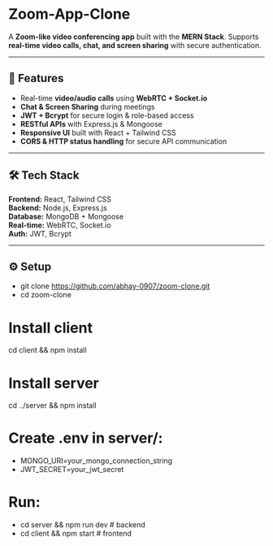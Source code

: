 # Zoom-App-Clone

A **Zoom-like video conferencing app** built with the **MERN Stack**. Supports **real-time video calls, chat, and screen sharing** with secure authentication.

---

## 🚀 Features
- Real-time **video/audio calls** using **WebRTC + Socket.io**  
- **Chat & Screen Sharing** during meetings  
- **JWT + Bcrypt** for secure login & role-based access  
- **RESTful APIs** with Express.js & Mongoose  
- **Responsive UI** built with React + Tailwind CSS  
- **CORS & HTTP status handling** for secure API communication  

---

## 🛠️ Tech Stack
**Frontend:** React, Tailwind CSS  
**Backend:** Node.js, Express.js  
**Database:** MongoDB + Mongoose  
**Real-time:** WebRTC, Socket.io  
**Auth:** JWT, Bcrypt  

---

## ⚙️ Setup
- git clone https://github.com/abhay-0907/zoom-clone.git
- cd zoom-clone

# Install client
cd client && npm install

# Install server
cd ../server && npm install

# Create .env in server/:
- MONGO_URI=your_mongo_connection_string
- JWT_SECRET=your_jwt_secret

# Run:
- cd server && npm run dev   # backend
- cd client && npm start     # frontend
